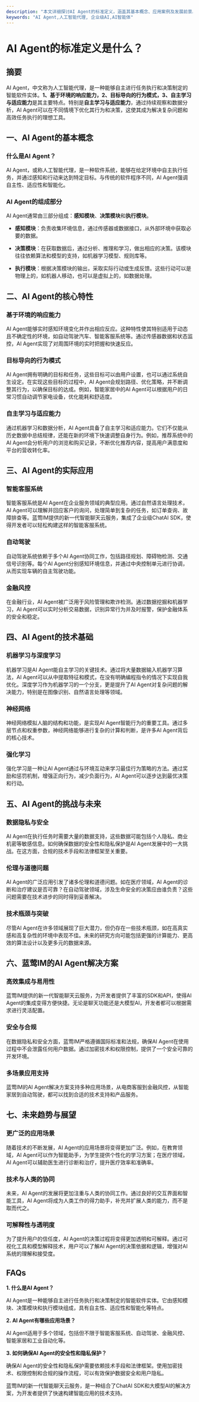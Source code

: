 ```yaml
---
description: "本文详细探讨AI Agent的标准定义，涵盖其基本概念、应用案例及发展前景。"
keywords: "AI Agent,人工智能代理, 企业级AI,AI智能体"
---
```

# AI Agent的标准定义是什么？

## 摘要

AI Agent，中文称为人工智能代理，是一种能够自主进行任务执行和决策制定的智能软件实体。**1、基于环境的响应能力，2、目标导向的行为模式，3、自主学习与适应能力**是其主要特点。特别是**自主学习与适应能力**，通过持续观察和数据分析，AI Agent可以在不同情境下优化其行为和决策，这使其成为解决复杂问题和高效任务执行的理想工具。

## 一、AI Agent的基本概念

### 什么是AI Agent？

AI Agent，或称人工智能代理，是一种软件系统，能够在给定环境中自主执行任务，并通过感知和行动来达到特定目标。与传统的软件程序不同，AI Agent强调自主性、适应性和智能化。

### AI Agent的组成部分

AI Agent通常由三部分组成：**感知模块**、**决策模块**和**执行模块**。

- **感知模块**：负责收集环境信息，通过传感器或数据接口，从外部环境中获取必要的数据。
  
- **决策模块**：在获取数据后，通过分析、推理和学习，做出相应的决策。该模块往往依赖算法和模型的支持，如机器学习模型、规则库等。
  
- **执行模块**：根据决策模块的输出，采取实际行动或生成反馈。这些行动可以是物理上的，如机器人移动，也可以是虚拟上的，如数据处理。

## 二、AI Agent的核心特性

### 基于环境的响应能力

AI Agent能够实时感知环境变化并作出相应反应。这种特性使其特别适用于动态且不确定性的环境，如自动驾驶汽车、智能客服系统等。通过传感器数据和状态监控，AI Agent实现了对周围环境的实时把握和快速反应。

### 目标导向的行为模式

AI Agent拥有明确的目标和任务，这些目标可以由用户设置，也可以通过系统自生设定。在实现这些目标的过程中，AI Agent会规划路径、优化策略，并不断调整其行为，以确保目标的达成。例如，智能家居中的AI Agent可以根据用户的日常习惯自动调节家电设备，优化能耗和舒适度。

### 自主学习与适应能力

通过机器学习和数据分析，AI Agent具备了自主学习和适应能力。它们不仅能从历史数据中总结规律，还能在新的环境下快速调整自身行为。例如，推荐系统中的AI Agent会分析用户的浏览和购买记录，不断优化推荐内容，提高用户满意度和平台的营收转化率。

## 三、AI Agent的实际应用

### 智能客服系统

智能客服系统是AI Agent在企业服务领域的典型应用。通过自然语言处理技术，AI Agent可以理解并回应客户的询问，处理简单到复杂的任务，如订单查询、故障排查等。蓝莺IM提供的新一代智能聊天云服务，集成了企业级ChatAI SDK，使得开发者可以轻松构建这样的智能客服系统。

### 自动驾驶

自动驾驶系统依赖于多个AI Agent协同工作，包括路径规划、障碍物检测、交通信号识别等。每个AI Agent分别感知环境信息，并通过中央控制单元进行协调，从而实现车辆的自主驾驶功能。

### 金融风控

在金融行业，AI Agent被广泛用于风险管理和欺诈检测。通过数据挖掘和机器学习，AI Agent可以实时分析交易数据，识别异常行为并及时报警，保护金融体系的安全和稳定。

## 四、AI Agent的技术基础

### 机器学习与深度学习

机器学习是AI Agent能自主学习的关键技术。通过将大量数据输入机器学习算法，AI Agent可以从中提取特征和模式，在没有明确编程指令的情况下实现自我优化。深度学习作为机器学习的一个分支，更是提升了AI Agent对复杂问题的解决能力，特别是在图像识别、自然语言处理等领域。

### 神经网络

神经网络模拟人脑的结构和功能，是实现AI Agent智能行为的重要工具。通过多层节点和权重参数，神经网络能够进行复杂的计算和判断，是许多AI Agent背后的核心技术。

### 强化学习

强化学习是一种让AI Agent通过与环境互动来学习最佳行为策略的方法。通过奖励和惩罚机制，增强正向行为，减少负面行为，AI Agent可以逐步达到最优决策和行动。

## 五、AI Agent的挑战与未来

### 数据隐私与安全

AI Agent在执行任务时需要大量的数据支持，这些数据可能包括个人隐私、商业机密等敏感信息。如何确保数据的安全性和隐私保护是AI Agent发展中的一大挑战。在这方面，合规的技术手段和法律框架至关重要。

### 伦理与道德问题

AI Agent的广泛应用引发了诸多伦理和道德问题。如在医疗领域，AI Agent的诊断和治疗建议是否可靠？在自动驾驶领域，涉及生命安全的决策应由谁负责？这些问题需要在技术进步的同时得到妥善解决。

### 技术瓶颈与突破

尽管AI Agent在许多领域展现了巨大潜力，但仍存在一些技术瓶颈，如在高真实感和高复杂性的环境中表现不佳。未来的研究方向可能包括更强的计算能力、更高效的算法设计以及更多元的数据来源。

## 六、蓝莺IM的AI Agent解决方案

### 高效集成与易用性

蓝莺IM提供的新一代智能聊天云服务，为开发者提供了丰富的SDK和API，使得AI Agent的集成变得方便快捷。无论是聊天功能还是大模型AI，开发者都可以根据需求进行灵活配置。

### 安全与合规

在数据隐私和安全方面，蓝莺IM严格遵循国际标准和法规，确保AI Agent在使用过程中不会泄露任何用户数据。通过加密技术和权限控制，提供了一个安全可靠的开发环境。

### 多场景应用支持

蓝莺IM的AI Agent解决方案支持多种应用场景，从电商客服到金融风控，从智能家居到自动驾驶，都可以找到合适的技术支持和产品服务。

## 七、未来趋势与展望

### 更广泛的应用场景

随着技术的不断发展，AI Agent的应用场景将变得更加广泛。例如，在教育领域，AI Agent可以作为智能助手，为学生提供个性化的学习方案；在医疗领域，AI Agent可以辅助医生进行诊断和治疗，提升医疗效率和准确率。

### 技术与人类的协同

未来，AI Agent的发展将更加注重与人类的协同工作。通过良好的交互界面和智能工具，AI Agent将成为人类工作的得力助手，补充并扩展人类的能力，而不是取而代之。

### 可解释性与透明度

为了提升用户的信任度，AI Agent的决策过程将变得更加透明和可解释。通过可视化工具和模型解释技术，用户可以了解AI Agent的决策依据和逻辑，增强对AI系统的理解和接受度。

## FAQs

**1. 什么是AI Agent？**

AI Agent是一种能够自主进行任务执行和决策制定的智能软件实体。它由感知模块、决策模块和执行模块组成，具有自主性、适应性和智能化等特点。

**2. AI Agent有哪些应用场景？**

AI Agent适用于多个领域，包括但不限于智能客服系统、自动驾驶、金融风控、智能家居和工业自动化等。

**3. 如何确保AI Agent的安全性和隐私保护？**

确保AI Agent的安全性和隐私保护需要依赖技术手段和法律框架。使用加密技术、权限控制和合规的操作流程，可以有效保护数据安全和用户隐私。

蓝莺IM的新一代智能聊天云服务，是一种结合了ChatAI SDK和大模型AI的解决方案，为开发者提供了快速构建智能应用的技术支持。
